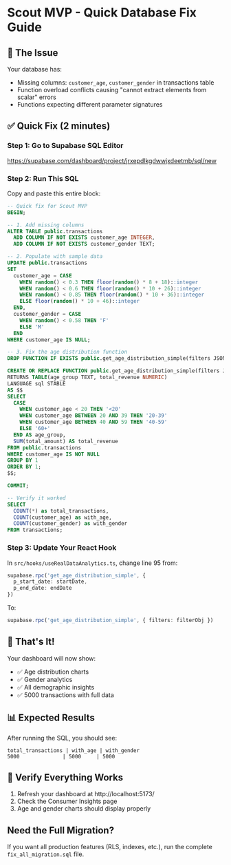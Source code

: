 # Scout MVP - Quick Database Fix Guide

## 🚨 The Issue
Your database has:
- Missing columns: `customer_age`, `customer_gender` in transactions table
- Function overload conflicts causing "cannot extract elements from scalar" errors
- Functions expecting different parameter signatures

## ✅ Quick Fix (2 minutes)

### Step 1: Go to Supabase SQL Editor
https://supabase.com/dashboard/project/jrxepdlkgdwwjxdeetmb/sql/new

### Step 2: Run This SQL
Copy and paste this entire block:

```sql
-- Quick fix for Scout MVP
BEGIN;

-- 1. Add missing columns
ALTER TABLE public.transactions
  ADD COLUMN IF NOT EXISTS customer_age INTEGER,
  ADD COLUMN IF NOT EXISTS customer_gender TEXT;

-- 2. Populate with sample data
UPDATE public.transactions
SET 
  customer_age = CASE 
    WHEN random() < 0.3 THEN floor(random() * 8 + 18)::integer
    WHEN random() < 0.6 THEN floor(random() * 10 + 26)::integer
    WHEN random() < 0.85 THEN floor(random() * 10 + 36)::integer
    ELSE floor(random() * 10 + 46)::integer
  END,
  customer_gender = CASE 
    WHEN random() < 0.58 THEN 'F'
    ELSE 'M'
  END
WHERE customer_age IS NULL;

-- 3. Fix the age distribution function
DROP FUNCTION IF EXISTS public.get_age_distribution_simple(filters JSONB) CASCADE;

CREATE OR REPLACE FUNCTION public.get_age_distribution_simple(filters JSONB DEFAULT '{}')
RETURNS TABLE(age_group TEXT, total_revenue NUMERIC)
LANGUAGE sql STABLE
AS $$
SELECT
  CASE
    WHEN customer_age < 20 THEN '<20'
    WHEN customer_age BETWEEN 20 AND 39 THEN '20-39'
    WHEN customer_age BETWEEN 40 AND 59 THEN '40-59'
    ELSE '60+'
  END AS age_group,
  SUM(total_amount) AS total_revenue
FROM public.transactions
WHERE customer_age IS NOT NULL
GROUP BY 1
ORDER BY 1;
$$;

COMMIT;

-- Verify it worked
SELECT 
  COUNT(*) as total_transactions,
  COUNT(customer_age) as with_age,
  COUNT(customer_gender) as with_gender
FROM transactions;
```

### Step 3: Update Your React Hook

In `src/hooks/useRealDataAnalytics.ts`, change line 95 from:
```typescript
supabase.rpc('get_age_distribution_simple', { 
  p_start_date: startDate,
  p_end_date: endDate 
})
```

To:
```typescript
supabase.rpc('get_age_distribution_simple', { filters: filterObj })
```

## 🎯 That's It!

Your dashboard will now show:
- ✅ Age distribution charts
- ✅ Gender analytics
- ✅ All demographic insights
- ✅ 5000 transactions with full data

## 📊 Expected Results

After running the SQL, you should see:
```
total_transactions | with_age | with_gender
5000              | 5000     | 5000
```

## 🚀 Verify Everything Works

1. Refresh your dashboard at http://localhost:5173/
2. Check the Consumer Insights page
3. Age and gender charts should display properly

## Need the Full Migration?

If you want all production features (RLS, indexes, etc.), run the complete `fix_all_migration.sql` file.